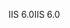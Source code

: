 <span data-ttu-id="d73ca-101">IIS 6.0</span><span class="sxs-lookup"><span data-stu-id="d73ca-101">IIS 6.0</span></span>